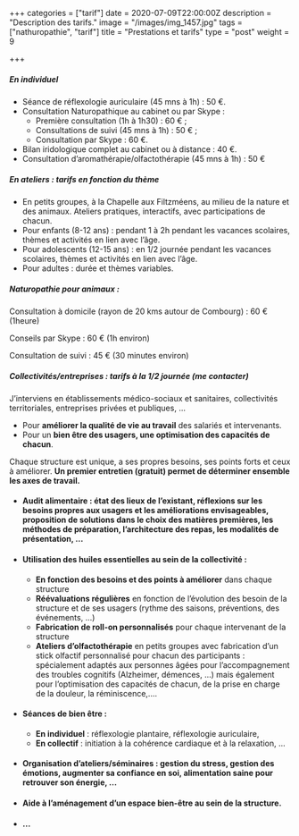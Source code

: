 +++
categories = ["tarif"]
date = 2020-07-09T22:00:00Z
description = "Description des tarifs."
image = "/images/img_1457.jpg"
tags = ["nathuropathie", "tarif"]
title = "Prestations et tarifs"
type = "post"
weight = 9

+++
##### En individuel

* Séance de réflexologie auriculaire (45 mns à 1h) : 50 €.
* Consultation Naturopathique au cabinet ou par Skype :
  * Première consultation (1h à 1h30) : 60 € ;
  * Consultations de suivi (45 mns à 1h) : 50 € ;
  * Consultation par Skype : 60 €.
* Bilan iridologique complet au cabinet ou à distance : 40 €.
* Consultation d’aromathérapie/olfactothérapie (45 mns à 1h) : 50 €

##### En ateliers : tarifs en fonction du thème

* En petits groupes, à la Chapelle aux Filtzméens, au milieu de la nature et des animaux. Ateliers pratiques, interactifs, avec participations de chacun.
* Pour enfants (8-12 ans) : pendant 1 à 2h pendant les vacances scolaires, thèmes et activités en lien avec l’âge.
* Pour adolescents (12-15 ans) : en 1/2 journée pendant les vacances scolaires, thèmes et activités en lien avec l’âge.
* Pour adultes : durée et thèmes variables.

##### Naturopathie pour animaux :

Consultation à domicile (rayon de 20 kms autour de Combourg) : 60 € (1heure)

Conseils par Skype : 60 € (1h environ)

Consultation de suivi : 45 € (30 minutes environ)

##### Collectivités/entreprises : tarifs à la 1/2 journée (me contacter)

J’interviens en établissements médico-sociaux et sanitaires, collectivités territoriales, entreprises privées et publiques, ...

* Pour **améliorer la qualité de vie au travail** des salariés et intervenants.
* Pour un **bien être des usagers, une optimisation des capacités de chacun**.

Chaque structure est unique, a ses propres besoins, ses points forts et ceux à améliorer. **Un premier entretien (gratuit) permet de déterminer ensemble les axes de travail.**

* #### Audit alimentaire : état des lieux de l’existant, réflexions sur les besoins propres aux usagers et les améliorations envisageables, proposition de solutions dans le choix des matières premières, les méthodes de préparation, l’architecture des repas, les modalités de présentation, ...
* #### Utilisation des huiles essentielles au sein de la collectivité :
  * **En fonction des besoins et des points à améliorer** dans chaque structure
  * **Réévaluations régulières** en fonction de l’évolution des besoin de la structure et de ses usagers (rythme des saisons, préventions, des événements, ...)
  * **Fabrication de roll-on personnalisés** pour chaque intervenant de la structure
  * **Ateliers d’olfactothérapie** en petits groupes avec fabrication d’un stick olfactif personnalisé pour chacun des participants : spécialement adaptés aux personnes âgées pour l’accompagnement des troubles cognitifs (Alzheimer, démences, ...) mais également pour l’optimisation des capacités de chacun, de la prise en charge de la douleur, la réminiscence,....
* #### Séances de bien être :
  * **En individuel** : réflexologie plantaire, réflexologie auriculaire,
  * **En collectif** : initiation à la cohérence cardiaque et à la relaxation, ...
* #### Organisation d’ateliers/séminaires : gestion du stress, gestion des émotions, augmenter sa confiance en soi, alimentation saine pour retrouver son énergie, ...
* #### Aide à l’aménagement d’un espace bien-être au sein de la structure.
* #### ...